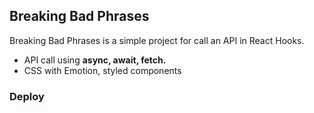 ## Breaking Bad Phrases

Breaking Bad Phrases is a simple project for call an API in React Hooks.<br>

- API call using **async, await, fetch.**
- CSS with Emotion, styled components

### Deploy
